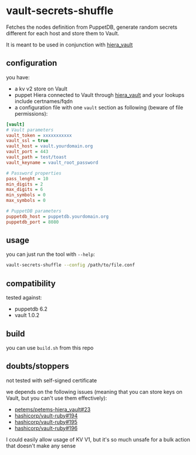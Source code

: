 # vault-secrets-shuffle

Fetches the nodes definition from PuppetDB, generate random secrets different for each host and store them to Vault.

It is meant to be used in conjunction with [hiera_vault](https://github.com/petems/petems-hiera_vault)

## configuration

you have:

- a kv v2 store on Vault
- puppet Hiera connected to Vault through [hiera_vault](https://github.com/petems/petems-hiera_vault) and your lookups include certnames/fqdn
- a configuration file with one `vault` section as following (beware of file permissions):

```ini
[vault]
# Vault parameters
vault_token = xxxxxxxxxxx
vault_ssl = true
vault_host = vault.yourdomain.org
vault_port = 443
vault_path = test/toast
vault_keyname = vault_root_password

# Password properties
pass_lenght = 10
min_digits = 2
max_digits = 6
min_symbols = 0
max_symbols = 0

# PuppetDB parameters
puppetdb_host = puppetdb.yourdomain.org
puppetdb_port = 8080
```

## usage

you can just run the tool with `--help`:

```bash
vault-secrets-shuffle --config /path/to/file.conf
```

## compatibility

tested against:

- puppetdb 6.2
- vault 1.0.2

## build

you can use `build.sh` from this repo

## doubts/stoppers

not tested with self-signed certificate

we depends on the following issues (meaning that you can store keys on Vault, but you can't use them effectively):

- [petems/petems-hiera_vault#23](petems/petems-hiera_vault#23)
- [hashicorp/vault-ruby#194](hashicorp/vault-ruby#194)
- [hashicorp/vault-ruby#195](hashicorp/vault-ruby#195)
- [hashicorp/vault-ruby#196](hashicorp/vault-ruby#196)

I could easily allow usage of KV V1, but it's so much unsafe for a bulk action that doesn't make any sense
